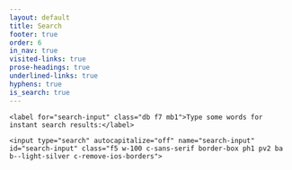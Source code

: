 ```yaml
---
layout: default
title: Search
footer: true
order: 6
in_nav: true
visited-links: true
prose-headings: true
underlined-links: true
hyphens: true
is_search: true
---
```


<form class="mb3">

    <label for="search-input" class="db f7 mb1">Type some words for instant search results:</label>

    <input type="search" autocapitalize="off" name="search-input" id="search-input" class="f5 w-100 c-sans-serif border-box ph1 pv2 ba b--light-silver c-remove-ios-borders">

</form>

<div class="list ma0 pa0" id="results-container">

</div>